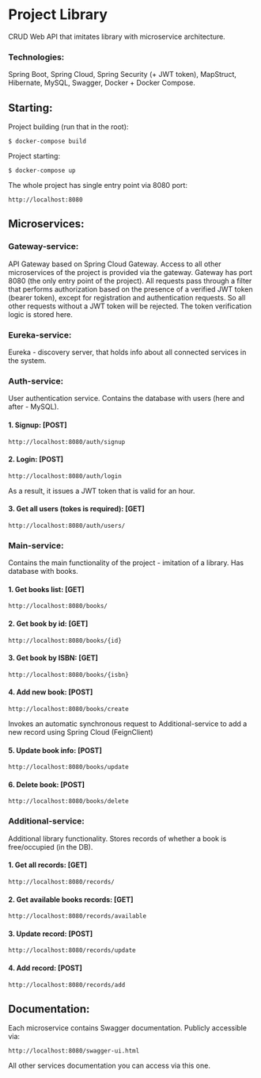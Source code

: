 # Project Library
CRUD Web API that imitates library with microservice architecture.

### Technologies:
Spring Boot, Spring Cloud, Spring Security (+ JWT token), MapStruct,
Hibernate, MySQL, Swagger, Docker + Docker Compose.

## Starting:
Project building (run that in the root):
```
$ docker-compose build
```
Project starting: 
```
$ docker-compose up
```
The whole project has single entry point via 8080 port:
```
http://localhost:8080
```

## Microservices:
### Gateway-service:
API Gateway based on Spring Cloud Gateway. Access to all other microservices of the project is provided via the gateway.
Gateway has port 8080 (the only entry point of the project).
All requests pass through a filter that performs authorization based on the presence of a verified JWT token (bearer token),
except for registration and authentication requests. So all other requests without a JWT token will be rejected.
The token verification logic is stored here.

### Eureka-service:
Eureka - discovery server, that holds info about all connected services in the system.

### Auth-service:
User authentication service. Contains the database with users (here and after - MySQL).
#### 1. Signup: [POST]
```
http://localhost:8080/auth/signup
```
#### 2. Login: [POST]
```
http://localhost:8080/auth/login
```
As a result, it issues a JWT token that is valid for an hour.
#### 3. Get all users (tokes is required): [GET]
```
http://localhost:8080/auth/users/
```
### Main-service:
Contains the main functionality of the project - imitation of a library. Has database with books.
#### 1. Get books list: [GET]
```
http://localhost:8080/books/
```
#### 2. Get book by id: [GET]
```
http://localhost:8080/books/{id}
```
#### 3. Get book by ISBN: [GET]
```
http://localhost:8080/books/{isbn}
```
#### 4. Add new book: [POST]
```
http://localhost:8080/books/create
```
Invokes an automatic synchronous request to Additional-service to add a new record using Spring Cloud (FeignClient)
#### 5. Update book info: [POST]
```
http://localhost:8080/books/update
```
#### 6. Delete book: [POST]
```
http://localhost:8080/books/delete
```

### Additional-service:
Additional library functionality. Stores records of whether a book is free/occupied (in the DB).
#### 1. Get all records: [GET]
```
http://localhost:8080/records/
```
#### 2. Get available books records: [GET]
```
http://localhost:8080/records/available
```
#### 3. Update record: [POST]
```
http://localhost:8080/records/update
```
#### 4. Add record: [POST]
```
http://localhost:8080/records/add
```

## Documentation:
Each microservice contains Swagger documentation. Publicly accessible via:
```
http://localhost:8080/swagger-ui.html
```
All other services documentation you can access via this one.
